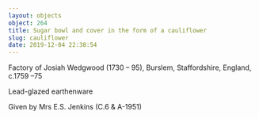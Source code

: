 ```yaml
---
layout: objects
object: 264
title: Sugar bowl and cover in the form of a cauliflower
slug: cauliflower
date: 2019-12-04 22:38:54
---
```


Factory of Josiah Wedgwood (1730 – 95),  Burslem, Staffordshire, England, c.1759 –75

Lead-glazed earthenware  

Given by Mrs E.S. Jenkins (C.6 &amp; A-1951)

